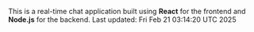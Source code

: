 This is a real-time chat application built using **React** for the frontend and **Node.js** for the backend.
Last updated: Fri Feb 21 03:14:20 UTC 2025
